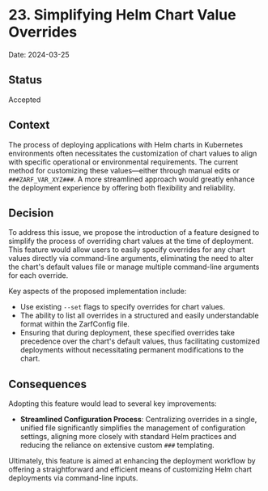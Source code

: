 # 23. Simplifying Helm Chart Value Overrides

Date: 2024-03-25

## Status

Accepted


## Context

The process of deploying applications with Helm charts in Kubernetes environments often necessitates the customization of chart values to align with specific operational or environmental requirements. The current method for customizing these values—either through manual edits or `###ZARF_VAR_XYZ###`. A more streamlined approach would greatly enhance the deployment experience by offering both flexibility and reliability.

## Decision

To address this issue, we propose the introduction of a feature designed to simplify the process of overriding chart values at the time of deployment. This feature would allow users to easily specify overrides for any chart values directly via command-line arguments, eliminating the need to alter the chart's default values file or manage multiple command-line arguments for each override.

Key aspects of the proposed implementation include:
- Use existing `--set`  flags to specify overrides for chart values.
- The ability to list all overrides in a structured and easily understandable format within the ZarfConfig file.
- Ensuring that during deployment, these specified overrides take precedence over the chart's default values, thus facilitating customized deployments without necessitating permanent modifications to the chart.

## Consequences

Adopting this feature would lead to several key improvements:
- **Streamlined Configuration Process**: Centralizing overrides in a single, unified file significantly simplifies the management of configuration settings, aligning more closely with standard Helm practices and reducing the reliance on extensive custom `###` templating.

Ultimately, this feature is aimed at enhancing the deployment workflow by offering a straightforward and efficient means of customizing Helm chart deployments via command-line inputs.
